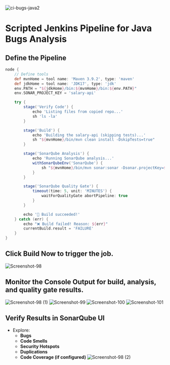 ![ci-bugs-java2](https://github.com/user-attachments/assets/6a53cf9c-ffd5-44af-9345-487d04ac42b7)

# **Scripted Jenkins Pipeline for Java Bugs Analysis**

## Define the Pipeline
```groovy
node {
    // Define tools
    def mvnHome = tool name: 'Maven 3.9.2', type: 'maven'
    def jdkHome = tool name: 'JDK17', type: 'jdk'
    env.PATH = "${jdkHome}/bin:${mvnHome}/bin:${env.PATH}"
    env.SONAR_PROJECT_KEY = 'salary-api'

    try {
        stage('Verify Code') {
            echo 'Listing files from copied repo...'
            sh 'ls -la'
        }

        stage('Build') {
            echo 'Building the salary-api (skipping tests)...'
            sh "${mvnHome}/bin/mvn clean install -DskipTests=true"
        }

        stage('SonarQube Analysis') {
            echo 'Running SonarQube analysis...'
            withSonarQubeEnv('SonarQube') {
                sh "${mvnHome}/bin/mvn sonar:sonar -Dsonar.projectKey=${SONAR_PROJECT_KEY}"
            }
        }

        stage('SonarQube Quality Gate') {
            timeout(time: 5, unit: 'MINUTES') {
                waitForQualityGate abortPipeline: true
            }
        }

        echo '🎉 Build succeeded!'
    } catch (err) {
        echo "❌ Build failed! Reason: ${err}"
        currentBuild.result = 'FAILURE'
    }
}
```
## Click **Build Now** to trigger the job.
![Screenshot-98](https://github.com/user-attachments/assets/e378537d-3473-423a-a428-7c2983736301)

## Monitor the **Console Output** for build, analysis, and quality gate results.
![Screenshot-98 (1)](https://github.com/user-attachments/assets/6068c9a5-f1ed-48a7-996c-9335058a40e1)
![Screenshot-99](https://github.com/user-attachments/assets/ecaae723-fadd-4edc-80d7-64192cf93580)
![Screenshot-100](https://github.com/user-attachments/assets/c9335adf-54e6-4c20-a6d0-8985bed029e1)
![Screenshot-101](https://github.com/user-attachments/assets/0ea50ce1-dfbd-4438-8cc6-ad2205b32da2)

## Verify Results in SonarQube UI 

- Explore:
  - **Bugs**
  - **Code Smells**
  - **Security Hotspots**
  - **Duplications**
  - **Code Coverage (if configured)**
![Screenshot-98 (2)](https://github.com/user-attachments/assets/3a3c58b5-2e01-482a-a167-a13abe13dcaa)
